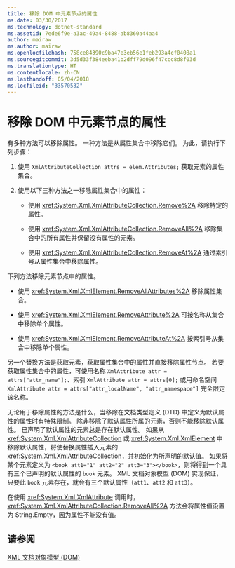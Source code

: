```yaml
---
title: 移除 DOM 中元素节点的属性
ms.date: 03/30/2017
ms.technology: dotnet-standard
ms.assetid: 7ede6f9e-a3ac-49a4-8488-ab8360a44aa4
author: mairaw
ms.author: mairaw
ms.openlocfilehash: 758ce84390c9ba47e3eb56e1feb293a4cf0408a1
ms.sourcegitcommit: 3d5d33f384eeba41b2dff79d096f47ccc8d8f03d
ms.translationtype: HT
ms.contentlocale: zh-CN
ms.lasthandoff: 05/04/2018
ms.locfileid: "33570532"
---
```

# <a name="removing-attributes-from-an-element-node-in-the-dom"></a>移除 DOM 中元素节点的属性
有多种方法可以移除属性。 一种方法是从属性集合中移除它们。 为此，请执行下列步骤：  
  
1.  使用 `XmlAttributeCollection attrs = elem.Attributes;` 获取元素的属性集合。  
  
2.  使用以下三种方法之一移除属性集合中的属性：  
  
    -   使用 <xref:System.Xml.XmlAttributeCollection.Remove%2A> 移除特定的属性。  
  
    -   使用 <xref:System.Xml.XmlAttributeCollection.RemoveAll%2A> 移除集合中的所有属性并保留没有属性的元素。  
  
    -   使用 <xref:System.Xml.XmlAttributeCollection.RemoveAt%2A> 通过索引号从属性集合中移除属性。  
  
 下列方法移除元素节点中的属性。  
  
-   使用 <xref:System.Xml.XmlElement.RemoveAllAttributes%2A> 移除属性集合。  
  
-   使用 <xref:System.Xml.XmlElement.RemoveAttribute%2A> 可按名称从集合中移除单个属性。  
  
-   使用 <xref:System.Xml.XmlElement.RemoveAttributeAt%2A> 按索引号从集合中移除单个属性。  
  
 另一个替换方法是获取元素，获取属性集合中的属性并直接移除属性节点。 若要获取属性集合中的属性，可使用名称 `XmlAttribute attr = attrs["attr_name"];`、索引 `XmlAttribute attr = attrs[0];` 或用命名空间 `XmlAttribute attr = attrs["attr_localName", "attr_namespace"]` 完全限定该名称。  
  
 无论用于移除属性的方法是什么，当移除在文档类型定义 (DTD) 中定义为默认属性的属性时有特殊限制。 除非移除了默认属性所属的元素，否则不能移除默认属性。 已声明了默认属性的元素总是存在默认属性。 如果从 <xref:System.Xml.XmlAttributeCollection> 或 <xref:System.Xml.XmlElement> 中移除默认属性，将使替换属性插入元素的 <xref:System.Xml.XmlAttributeCollection>，并初始化为所声明的默认值。 如果将某个元素定义为 `<book att1="1" att2="2" att3="3"></book>`，则将得到一个具有三个已声明的默认属性的 `book` 元素。 XML 文档对象模型 (DOM) 实现保证，只要此 `book` 元素存在，就会有三个默认属性（`att1`、`att2` 和 `att3`）。  
  
 在使用 <xref:System.Xml.XmlAttribute> 调用时，<xref:System.Xml.XmlAttributeCollection.RemoveAll%2A> 方法会将属性值设置为 String.Empty，因为属性不能没有值。  
  
## <a name="see-also"></a>请参阅  
 [XML 文档对象模型 (DOM)](../../../../docs/standard/data/xml/xml-document-object-model-dom.md)
